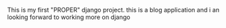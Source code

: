 This is my first "PROPER" django project. this is a blog application  and i an looking forward to working more on django

